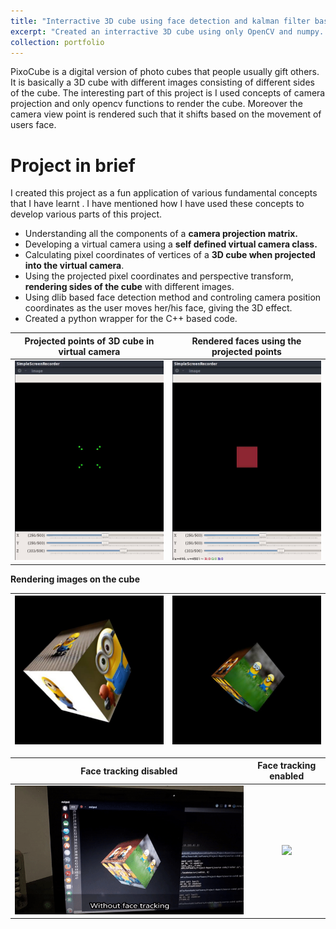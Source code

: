 ```yaml
---
title: "Interractive 3D cube using face detection and kalman filter based tracking"
excerpt: "Created an interractive 3D cube using only OpenCV and numpy. Rendering was also done using oply OpenCV and not using OpenGL<br/><img src='/images/pixocube.gif'>"
collection: portfolio
---
```


PixoCube is a digital version of photo cubes that people usually gift others. It is basically a 3D cube with different images consisting of different sides of the cube. The interesting part of this project is 
I used concepts of camera projection and only opencv functions to render the cube. Moreover the camera view point is rendered such that it shifts based on the movement of users face.  

Project in brief
================

I created this project as a fun application of various fundamental concepts that I have learnt . I have mentioned how I have used these concepts to develop
various parts of this project.
* Understanding all the components of a **camera projection matrix.**
* Developing a virtual camera using a **self defined virtual camera class.**
* Calculating pixel coordinates of vertices of a **3D cube when projected into the virtual camera**.
* Using the projected pixel coordinates and perspective transform, **rendering sides of the cube** with different images.
* Using dlib based face detection method and controling camera position coordinates as the user moves her/his face, giving the 3D effect.
* Created a python wrapper for the C++ based code.

| **Projected points of 3D cube in virtual camera** | **Rendered faces using the projected points** |
| :--------------------------------------------: | :----------------------------------------: |
|![](https://github.com/kaustubh-sadekar/PixoCube/blob/master/proj1.gif) | ![](https://github.com/kaustubh-sadekar/PixoCube/blob/master/proj2.gif) |


**Rendering images on the cube**

|![](https://github.com/kaustubh-sadekar/PixoCube/blob/master/min1.png) | ![](https://github.com/kaustubh-sadekar/PixoCube/blob/master/min2.png)|
| :------------------------------------------------------------------: | :----------------------------------: |


| **Face tracking disabled** | **Face tracking enabled** |
| :--------------------------------------------: | :----------------------------------------: |
|![](https://github.com/kaustubh-sadekar/PixoCube/blob/master/gif1.gif) | ![](https://github.com/kaustubh-sadekar/PixoCube/blob/master/gif3.gif) |



